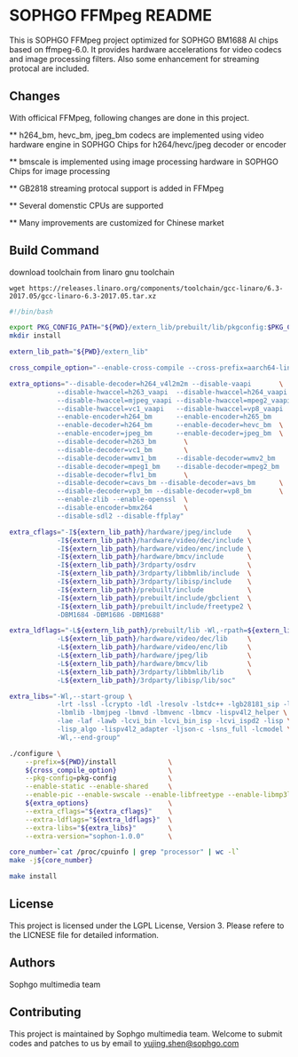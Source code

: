 SOPHGO FFMpeg README
====================

This is SOPHGO FFMpeg project optimized for SOPHGO BM1688 AI chips based on ffmpeg-6.0. It provides hardware accelerations for video codecs 
and image processing filters. Also some enhancement for streaming protocal are included. 

## Changes
With officical FFMpeg, following changes are done in this project. 

** h264_bm, hevc_bm, jpeg_bm codecs are implemented using video hardware engine in SOPHGO Chips for h264/hevc/jpeg decoder or encoder

** bmscale is implemented using image processing hardware in SOPHGO Chips for image processing

** GB2818 streaming protocal support is added in FFMpeg

** Several domenstic CPUs are supported

** Many improvements are customized for Chinese market

## Build Command

download toolchain from linaro gnu toolchain
```base
wget https://releases.linaro.org/components/toolchain/gcc-linaro/6.3-2017.05/gcc-linaro-6.3-2017.05.tar.xz
```

```bash
#!/bin/bash

export PKG_CONFIG_PATH="${PWD}/extern_lib/prebuilt/lib/pkgconfig:$PKG_CONFIG_PATH"
mkdir install

extern_lib_path="${PWD}/extern_lib"

cross_compile_option="--enable-cross-compile --cross-prefix=aarch64-linux-gnu- --target-os=linux --arch=aarch64 --cpu=cortex-a53"

extra_options="--disable-decoder=h264_v4l2m2m --disable-vaapi       \
            --disable-hwaccel=h263_vaapi  --disable-hwaccel=h264_vaapi  --disable-hwaccel=hevc_vaapi    \
            --disable-hwaccel=mjpeg_vaapi --disable-hwaccel=mpeg2_vaapi --disable-hwaccel=mpeg4_vaapi   \
            --disable-hwaccel=vc1_vaapi   --disable-hwaccel=vp8_vaapi   --disable-hwaccel=wmv3_vaapi    \
            --enable-encoder=h264_bm      --enable-encoder=h265_bm      --enable-bmcodec                \
            --enable-decoder=h264_bm      --enable-decoder=hevc_bm  \
            --enable-encoder=jpeg_bm      --enable-decoder=jpeg_bm  \
            --disable-decoder=h263_bm       \
            --disable-decoder=vc1_bm        \
            --disable-decoder=wmv1_bm     --disable-decoder=wmv2_bm     --disable-decoder=wmv3_bm       \
            --disable-decoder=mpeg1_bm    --disable-decoder=mpeg2_bm    --disable-decoder=mpeg4_bm  --disable-decoder=mpeg4v3_bm \
            --disable-decoder=flv1_bm       \
            --disable-decoder=cavs_bm --disable-decoder=avs_bm      \
            --disable-decoder=vp3_bm --disable-decoder=vp8_bm       \
            --enable-zlib --enable-openssl  \
            --disable-encoder=bmx264        \
            --disable-sdl2 --disable-ffplay" 

extra_cflags="-I${extern_lib_path}/hardware/jpeg/include    \
            -I${extern_lib_path}/hardware/video/dec/include \
            -I${extern_lib_path}/hardware/video/enc/include \
            -I${extern_lib_path}/hardware/bmcv/include      \
            -I${extern_lib_path}/3rdparty/osdrv             \
            -I${extern_lib_path}/3rdparty/libbmlib/include  \
            -I${extern_lib_path}/3rdparty/libisp/include    \
            -I${extern_lib_path}/prebuilt/include           \
            -I${extern_lib_path}/prebuilt/include/gbclient  \
            -I${extern_lib_path}/prebuilt/include/freetype2 \
            -DBM1684 -DBM1686 -DBM1688"

extra_ldflags="-L${extern_lib_path}/prebuilt/lib -Wl,-rpath=${extern_lib_path}/prebuilt/lib \
            -L${extern_lib_path}/hardware/video/dec/lib     \
            -L${extern_lib_path}/hardware/video/enc/lib     \
            -L${extern_lib_path}/hardware/jpeg/lib          \
            -L${extern_lib_path}/hardware/bmcv/lib          \
            -L${extern_lib_path}/3rdparty/libbmlib/lib      \
            -L${extern_lib_path}/3rdparty/libisp/lib/soc"

extra_libs="-Wl,--start-group \
            -lrt -lssl -lcrypto -ldl -lresolv -lstdc++ -lgb28181_sip -lm \
            -lbmlib -lbmjpeg -lbmvd -lbmvenc -lbmcv -lispv4l2_helper \
            -lae -laf -lawb -lcvi_bin -lcvi_bin_isp -lcvi_ispd2 -lisp \
            -lisp_algo -lispv4l2_adapter -ljson-c -lsns_full -lcmodel \
            -Wl,--end-group"

./configure \
    --prefix=${PWD}/install             \
    ${cross_compile_option}             \
    --pkg-config=pkg-config             \
    --enable-static --enable-shared     \
    --enable-pic --enable-swscale --enable-libfreetype --enable-libmp3lame \
    ${extra_options}                    \
    --extra_cflags="${extra_cflags}"    \
    --extra-ldflags="${extra_ldflags}"  \
    --extra-libs="${extra_libs}"        \
    --extra-version="sophon-1.0.0"      \

core_number=`cat /proc/cpuinfo | grep "processor" | wc -l`
make -j${core_number}

make install

```

## License

This project is licensed under the LGPL License, Version 3. Please refere to the LICNESE file for detailed information. 

## Authors

Sophgo multimedia team

## Contributing

This project is maintained by Sophgo multimedia team. Welcome to submit codes and patches to us by email to yujing.shen@sophgo.com

